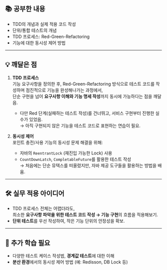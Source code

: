 ## 📚 공부한 내용
- TDD의 개념과 실제 적용 코드 작성
- 단위/통합 테스트의 개념
- TDD 프로세스: Red-Green-Refactoring
- 기능에 대한 동시성 제어 방법

---

## 💡 깨달은 점
1. **TDD 프로세스**  
   기능 요구사항을 정의한 후, Red-Green-Refactoring 방식으로 테스트 코드를 작성하며 점진적으로 기능을 완성해나가는 과정에서,  
   단순 구현을 넘어 **요구사항 이해와 기능 명세 작성**까지 동시에 가능하다는 점을 깨달음.  
   - 다만 Red 단계(실패하는 테스트 작성)를 건너뛰고, 서비스 구현부터 진행한 실수가 있었음.  
     → 아직 구현되지 않은 기능을 테스트 코드로 표현하는 연습이 필요.

2. **동시성 제어**  
   포인트 충전/사용 기능의 동시성 문제 해결을 위해:
   - 자바의 `ReentrantLock` (재진입 가능한 Lock) 사용
   - `CountDownLatch`, `CompletableFuture`를 활용한 테스트 작성  
   → 처음에는 단순 뮤텍스를 떠올렸지만, 자바 제공 도구들을 활용하는 방법을 배움.

---

## 🛠️ 실무 적용 아이디어
- TDD 프로세스 전체는 어렵더라도,  
  최소한 **요구사항 파악을 위한 테스트 코드 작성 → 기능 구현**의 흐름을 적용해보기.
- **단위 테스트**를 우선 작성하여, 작은 기능 단위의 안정성을 확보.

---

## 📌 추가 학습 필요
- 다양한 테스트 케이스 작성법, **경계값 테스트**에 대한 이해
- **분산 환경**에서의 동시성 제어 방법 (예: Redisson, DB Lock 등)
